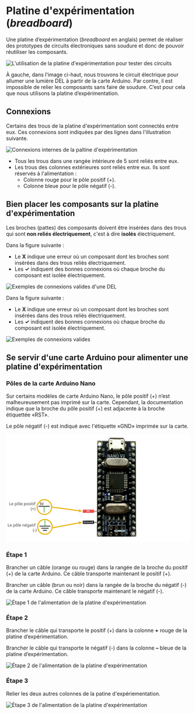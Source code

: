 # Platine d'expérimentation (*breadboard*)

Une platine d’expérimentation (*breadboard* en anglais) permet de réaliser des prototypes de circuits électroniques sans soudure et donc de pouvoir réutiliser les composants.

![L'utilisation de la platine d'expérimentation pour tester des circuits](./allumer_del_arduino_sans_platine.svg)


À gauche, dans l'image ci-haut, nous trouvons le circuit électrique pour allumer une lumière DEL à partir de la carte Arduino. Par contre, il est impossible de relier les composants sans faire de soudure. C’est pour cela que nous utilisons la platine d’expérimentation. 

## Connexions

Certains des trous de la platine d'expérimentation sont connectés entre eux. Ces connexions sont indiquées par des lignes dans l'illustration suivante.

![Connexions internes de la paltine d'expérimentation](./platine_experimentation_connexions_internes.svg)

* Tous les trous dans une rangée intérieure de 5 sont reliés entre eux. 
* Les trous des colonnes extérieures sont reliés entre eux. Ils sont réservés à l'alimentation :
	* Colonne rouge pour le pôle positif (+).
	* Colonne bleue pour le pôle négatif (-).

## Bien placer les composants sur la platine d'expérimentation

Les broches (pattes) des composants doivent être insérées dans des trous qui sont **non reliés électriquement**, c'est à dire **isolés** électriquement. 

Dans la figure suivante :
* Le **X** indique une erreur où un composant dont les broches sont insérées dans des trous reliés électriquement.
* Les **✓** indiquent des bonnes connexions où chaque broche du composant est isolée électriquement. 

![Exemples de connexions valides d'une DEL](./platine_experimentation_connexions_valides_del.svg)

Dans la figure suivante :
* Le **X** indique une erreur où un composant dont les broches sont insérées dans des trous reliés électriquement.
* Les **✓** indiquent des bonnes connexions où chaque broche du composant est isolée électriquement. 

![Exemples de connexions valides](./platine_experimentation_connexions_valides_exemples.svg)


## Se servir d'une carte Arduino pour alimenter une platine d'expérimentation

### Pôles de la carte Arduino Nano

Sur certains modèles de carte Arduino Nano, le pôle positif (+) n’est malheureusement pas imprimé sur la carte. Cependant, la documentation indique que la broche du pôle positif (+) est adjacente à la broche étiquettée «RST». 

Le pôle négatif (-) est indiqué avec l'étiquette «GND» imprimée sur la carte. 

![Pôles d'alimentation de la carte Arduino Nano](./arduino_nano_poles_alimentation.svg)

### Étape 1

Brancher un câble (orange ou rouge) dans la rangée de la broche du positif (+) de la carte Arduino. Ce câble transporte maintenant le positif (+).

Brancher un câble (brun ou noir) dans la rangée de la broche du négatif (-) de la carte Arduino. Ce câble transporte maintenant le négatif (-).

![Étape 1 de l'alimentation de la platine d'expérimentation](./alimentation_platine_experimentation_1.svg)


### Étape 2

Brancher le câble qui transporte le positif (+) dans la colonne **+** rouge de la platine d’expérimentation.

Brancher le câble qui transporte le négatif (-) dans la colonne **–** bleue de la platine d’expérimentation.

![Étape 2 de l'alimentation de la platine d'expérimentation](./alimentation_platine_experimentation_2.svg)

### Étape 3

Relier les deux autres colonnes de la patine d'expériementation.

![Étape 3 de l'alimentation de la platine d'expérimentation](./alimentation_platine_experimentation_3.svg)
